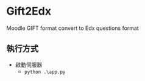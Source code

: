 # Gift2Edx
Moodle GIFT format convert to Edx questions format

## 執行方式
- 啟動伺服器
  - `python .\app.py`

